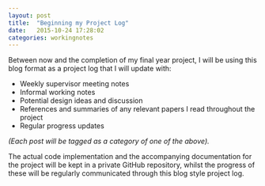 ```yaml
---
layout: post
title:  "Beginning my Project Log"
date:   2015-10-24 17:28:02
categories: workingnotes
---
```


Between now and the completion of my final year project, I will be using this blog format as a project log that I will update with:

* Weekly supervisor meeting notes
* Informal working notes
* Potential design ideas and discussion
* References and summaries of any relevant papers I read throughout the project
* Regular progress updates

_(Each post will be tagged as a category of one of the above)._

The actual code implementation and the accompanying documentation for the project will be kept in a private GitHub repository, whilst the progress of these will be regularly communicated through this blog style project log.